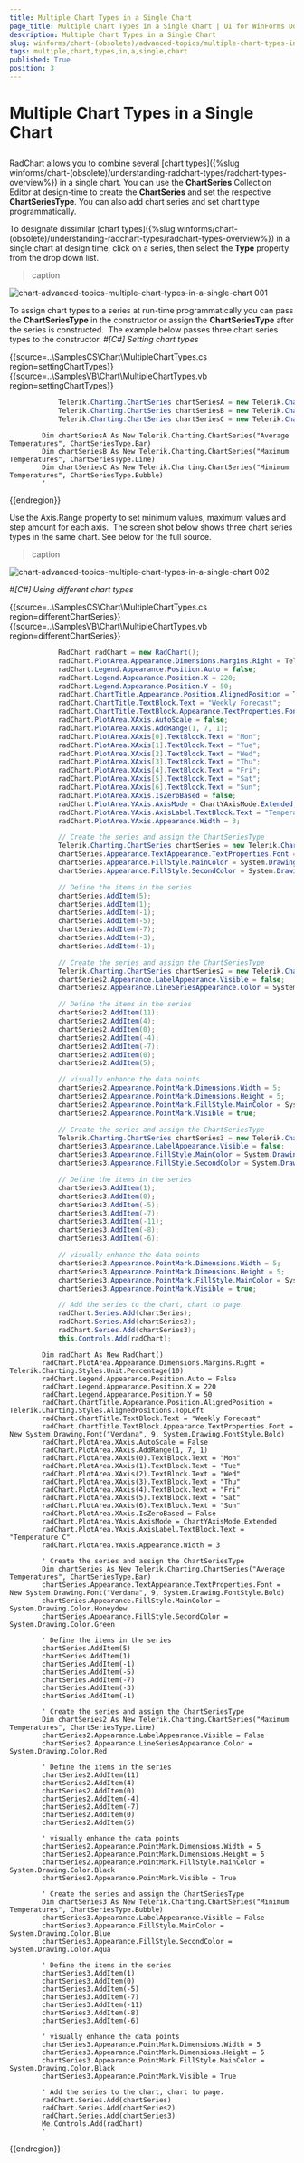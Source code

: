 ```yaml
---
title: Multiple Chart Types in a Single Chart
page_title: Multiple Chart Types in a Single Chart | UI for WinForms Documentation
description: Multiple Chart Types in a Single Chart
slug: winforms/chart-(obsolete)/advanced-topics/multiple-chart-types-in-a-single-chart
tags: multiple,chart,types,in,a,single,chart
published: True
position: 3
---
```


# Multiple Chart Types in a Single Chart



## 

RadChart allows you to combine several [chart types]({%slug winforms/chart-(obsolete)/understanding-radchart-types/radchart-types-overview%}) in a single chart. You can use the __ChartSeries__ Collection Editor at design-time to create the __ChartSeries__ and set the respective __ChartSeriesType__. You can also add chart series and set chart type programmatically.

To designate dissimilar [chart types]({%slug winforms/chart-(obsolete)/understanding-radchart-types/radchart-types-overview%}) in a single chart at design time, click on a series, then select the __Type__ property from the drop down list.


>caption 

![chart-advanced-topics-multiple-chart-types-in-a-single-chart 001](images/chart-advanced-topics-multiple-chart-types-in-a-single-chart001.png)



To assign chart types to a series at run-time programmatically you can pass the __ChartSeriesType__ in the constructor or assign the __ChartSeriesType__ after the series is constructed.  The example below passes three chart series types to the constructor. #_[C#] Setting chart types_

	



{{source=..\SamplesCS\Chart\MultipleChartTypes.cs region=settingChartTypes}} 
{{source=..\SamplesVB\Chart\MultipleChartTypes.vb region=settingChartTypes}} 

````C#
            Telerik.Charting.ChartSeries chartSeriesA = new Telerik.Charting.ChartSeries("Average Temperatures", ChartSeriesType.Bar);
            Telerik.Charting.ChartSeries chartSeriesB = new Telerik.Charting.ChartSeries("Maximum Temperatures", ChartSeriesType.Line);
            Telerik.Charting.ChartSeries chartSeriesC = new Telerik.Charting.ChartSeries("Minimum Temperatures", ChartSeriesType.Bubble);
````
````VB.NET
        Dim chartSeriesA As New Telerik.Charting.ChartSeries("Average Temperatures", ChartSeriesType.Bar)
        Dim chartSeriesB As New Telerik.Charting.ChartSeries("Maximum Temperatures", ChartSeriesType.Line)
        Dim chartSeriesC As New Telerik.Charting.ChartSeries("Minimum Temperatures", ChartSeriesType.Bubble)
        '
````

{{endregion}} 




Use the Axis.Range property to set minimum values, maximum values and step amount for each axis.  The screen shot below shows three chart series types in the same chart. See below for the full source.


>caption 

![chart-advanced-topics-multiple-chart-types-in-a-single-chart 002](images/chart-advanced-topics-multiple-chart-types-in-a-single-chart002.png)

#_[C#] Using different chart types_

	



{{source=..\SamplesCS\Chart\MultipleChartTypes.cs region=differentChartSeries}} 
{{source=..\SamplesVB\Chart\MultipleChartTypes.vb region=differentChartSeries}} 

````C#
            RadChart radChart = new RadChart();
            radChart.PlotArea.Appearance.Dimensions.Margins.Right = Telerik.Charting.Styles.Unit.Percentage(10);
            radChart.Legend.Appearance.Position.Auto = false;
            radChart.Legend.Appearance.Position.X = 220;
            radChart.Legend.Appearance.Position.Y = 50;
            radChart.ChartTitle.Appearance.Position.AlignedPosition = Telerik.Charting.Styles.AlignedPositions.TopLeft;
            radChart.ChartTitle.TextBlock.Text = "Weekly Forecast";
            radChart.ChartTitle.TextBlock.Appearance.TextProperties.Font = new System.Drawing.Font("Verdana", 9, System.Drawing.FontStyle.Bold);
            radChart.PlotArea.XAxis.AutoScale = false;
            radChart.PlotArea.XAxis.AddRange(1, 7, 1);
            radChart.PlotArea.XAxis[0].TextBlock.Text = "Mon";
            radChart.PlotArea.XAxis[1].TextBlock.Text = "Tue";
            radChart.PlotArea.XAxis[2].TextBlock.Text = "Wed";
            radChart.PlotArea.XAxis[3].TextBlock.Text = "Thu";
            radChart.PlotArea.XAxis[4].TextBlock.Text = "Fri";
            radChart.PlotArea.XAxis[5].TextBlock.Text = "Sat";
            radChart.PlotArea.XAxis[6].TextBlock.Text = "Sun";
            radChart.PlotArea.XAxis.IsZeroBased = false;
            radChart.PlotArea.YAxis.AxisMode = ChartYAxisMode.Extended;
            radChart.PlotArea.YAxis.AxisLabel.TextBlock.Text = "Temperature C";
            radChart.PlotArea.YAxis.Appearance.Width = 3;

            // Create the series and assign the ChartSeriesType
            Telerik.Charting.ChartSeries chartSeries = new Telerik.Charting.ChartSeries("Average Temperatures", ChartSeriesType.Bar);
            chartSeries.Appearance.TextAppearance.TextProperties.Font = new System.Drawing.Font("Verdana", 9, System.Drawing.FontStyle.Bold);
            chartSeries.Appearance.FillStyle.MainColor = System.Drawing.Color.Honeydew;
            chartSeries.Appearance.FillStyle.SecondColor = System.Drawing.Color.Green;

            // Define the items in the series
            chartSeries.AddItem(5);
            chartSeries.AddItem(1);
            chartSeries.AddItem(-1);
            chartSeries.AddItem(-5);
            chartSeries.AddItem(-7);
            chartSeries.AddItem(-3);
            chartSeries.AddItem(-1);

            // Create the series and assign the ChartSeriesType
            Telerik.Charting.ChartSeries chartSeries2 = new Telerik.Charting.ChartSeries("Maximum Temperatures", ChartSeriesType.Line);
            chartSeries2.Appearance.LabelAppearance.Visible = false;
            chartSeries2.Appearance.LineSeriesAppearance.Color = System.Drawing.Color.Red;

            // Define the items in the series
            chartSeries2.AddItem(11);
            chartSeries2.AddItem(4);
            chartSeries2.AddItem(0);
            chartSeries2.AddItem(-4);
            chartSeries2.AddItem(-7);
            chartSeries2.AddItem(0);
            chartSeries2.AddItem(5);

            // visually enhance the data points
            chartSeries2.Appearance.PointMark.Dimensions.Width = 5;
            chartSeries2.Appearance.PointMark.Dimensions.Height = 5;
            chartSeries2.Appearance.PointMark.FillStyle.MainColor = System.Drawing.Color.Black;
            chartSeries2.Appearance.PointMark.Visible = true;

            // Create the series and assign the ChartSeriesType
            Telerik.Charting.ChartSeries chartSeries3 = new Telerik.Charting.ChartSeries("Minimum Temperatures", ChartSeriesType.Bubble);
            chartSeries3.Appearance.LabelAppearance.Visible = false;
            chartSeries3.Appearance.FillStyle.MainColor = System.Drawing.Color.Blue;
            chartSeries3.Appearance.FillStyle.SecondColor = System.Drawing.Color.Aqua;

            // Define the items in the series
            chartSeries3.AddItem(1);
            chartSeries3.AddItem(0);
            chartSeries3.AddItem(-5);
            chartSeries3.AddItem(-7);
            chartSeries3.AddItem(-11);
            chartSeries3.AddItem(-8);
            chartSeries3.AddItem(-6);

            // visually enhance the data points
            chartSeries3.Appearance.PointMark.Dimensions.Width = 5;
            chartSeries3.Appearance.PointMark.Dimensions.Height = 5;
            chartSeries3.Appearance.PointMark.FillStyle.MainColor = System.Drawing.Color.Black;
            chartSeries3.Appearance.PointMark.Visible = true;

            // Add the series to the chart, chart to page.
            radChart.Series.Add(chartSeries);
            radChart.Series.Add(chartSeries2);
            radChart.Series.Add(chartSeries3);
            this.Controls.Add(radChart);
````
````VB.NET
        Dim radChart As New RadChart()
        radChart.PlotArea.Appearance.Dimensions.Margins.Right = Telerik.Charting.Styles.Unit.Percentage(10)
        radChart.Legend.Appearance.Position.Auto = False
        radChart.Legend.Appearance.Position.X = 220
        radChart.Legend.Appearance.Position.Y = 50
        radChart.ChartTitle.Appearance.Position.AlignedPosition = Telerik.Charting.Styles.AlignedPositions.TopLeft
        radChart.ChartTitle.TextBlock.Text = "Weekly Forecast"
        radChart.ChartTitle.TextBlock.Appearance.TextProperties.Font = New System.Drawing.Font("Verdana", 9, System.Drawing.FontStyle.Bold)
        radChart.PlotArea.XAxis.AutoScale = False
        radChart.PlotArea.XAxis.AddRange(1, 7, 1)
        radChart.PlotArea.XAxis(0).TextBlock.Text = "Mon"
        radChart.PlotArea.XAxis(1).TextBlock.Text = "Tue"
        radChart.PlotArea.XAxis(2).TextBlock.Text = "Wed"
        radChart.PlotArea.XAxis(3).TextBlock.Text = "Thu"
        radChart.PlotArea.XAxis(4).TextBlock.Text = "Fri"
        radChart.PlotArea.XAxis(5).TextBlock.Text = "Sat"
        radChart.PlotArea.XAxis(6).TextBlock.Text = "Sun"
        radChart.PlotArea.XAxis.IsZeroBased = False
        radChart.PlotArea.YAxis.AxisMode = ChartYAxisMode.Extended
        radChart.PlotArea.YAxis.AxisLabel.TextBlock.Text = "Temperature C"
        radChart.PlotArea.YAxis.Appearance.Width = 3

        ' Create the series and assign the ChartSeriesType
        Dim chartSeries As New Telerik.Charting.ChartSeries("Average Temperatures", ChartSeriesType.Bar)
        chartSeries.Appearance.TextAppearance.TextProperties.Font = New System.Drawing.Font("Verdana", 9, System.Drawing.FontStyle.Bold)
        chartSeries.Appearance.FillStyle.MainColor = System.Drawing.Color.Honeydew
        chartSeries.Appearance.FillStyle.SecondColor = System.Drawing.Color.Green

        ' Define the items in the series
        chartSeries.AddItem(5)
        chartSeries.AddItem(1)
        chartSeries.AddItem(-1)
        chartSeries.AddItem(-5)
        chartSeries.AddItem(-7)
        chartSeries.AddItem(-3)
        chartSeries.AddItem(-1)

        ' Create the series and assign the ChartSeriesType
        Dim chartSeries2 As New Telerik.Charting.ChartSeries("Maximum Temperatures", ChartSeriesType.Line)
        chartSeries2.Appearance.LabelAppearance.Visible = False
        chartSeries2.Appearance.LineSeriesAppearance.Color = System.Drawing.Color.Red

        ' Define the items in the series
        chartSeries2.AddItem(11)
        chartSeries2.AddItem(4)
        chartSeries2.AddItem(0)
        chartSeries2.AddItem(-4)
        chartSeries2.AddItem(-7)
        chartSeries2.AddItem(0)
        chartSeries2.AddItem(5)

        ' visually enhance the data points
        chartSeries2.Appearance.PointMark.Dimensions.Width = 5
        chartSeries2.Appearance.PointMark.Dimensions.Height = 5
        chartSeries2.Appearance.PointMark.FillStyle.MainColor = System.Drawing.Color.Black
        chartSeries2.Appearance.PointMark.Visible = True

        ' Create the series and assign the ChartSeriesType
        Dim chartSeries3 As New Telerik.Charting.ChartSeries("Minimum Temperatures", ChartSeriesType.Bubble)
        chartSeries3.Appearance.LabelAppearance.Visible = False
        chartSeries3.Appearance.FillStyle.MainColor = System.Drawing.Color.Blue
        chartSeries3.Appearance.FillStyle.SecondColor = System.Drawing.Color.Aqua

        ' Define the items in the series           
        chartSeries3.AddItem(1)
        chartSeries3.AddItem(0)
        chartSeries3.AddItem(-5)
        chartSeries3.AddItem(-7)
        chartSeries3.AddItem(-11)
        chartSeries3.AddItem(-8)
        chartSeries3.AddItem(-6)

        ' visually enhance the data points
        chartSeries3.Appearance.PointMark.Dimensions.Width = 5
        chartSeries3.Appearance.PointMark.Dimensions.Height = 5
        chartSeries3.Appearance.PointMark.FillStyle.MainColor = System.Drawing.Color.Black
        chartSeries3.Appearance.PointMark.Visible = True

        ' Add the series to the chart, chart to page.
        radChart.Series.Add(chartSeries)
        radChart.Series.Add(chartSeries2)
        radChart.Series.Add(chartSeries3)
        Me.Controls.Add(radChart)
        '
````

{{endregion}} 



